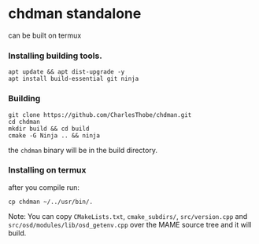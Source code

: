 # chdman standalone
can be built on termux

### Installing building tools.
```
apt update && apt dist-upgrade -y
apt install build-essential git ninja
```

### Building
```
git clone https://github.com/CharlesThobe/chdman.git
cd chdman
mkdir build && cd build
cmake -G Ninja .. && ninja
```

the `chdman` binary will be in the build directory.

### Installing on termux
after you compile run:
```
cp chdman ~/../usr/bin/.
```

Note: You can copy `CMakeLists.txt`, `cmake_subdirs/`, `src/version.cpp` and `src/osd/modules/lib/osd_getenv.cpp` over the MAME source tree and it will build.
